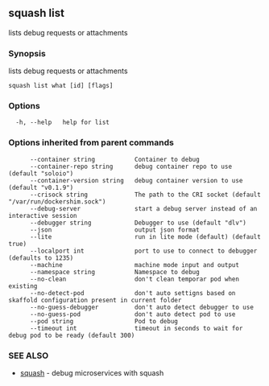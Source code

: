 ## squash list

lists debug requests or attachments

### Synopsis

lists debug requests or attachments

```
squash list what [id] [flags]
```

### Options

```
  -h, --help   help for list
```

### Options inherited from parent commands

```
      --container string           Container to debug
      --container-repo string      debug container repo to use (default "soloio")
      --container-version string   debug container version to use (default "v0.1.9")
      --crisock string             The path to the CRI socket (default "/var/run/dockershim.sock")
      --debug-server               start a debug server instead of an interactive session
      --debugger string            Debugger to use (default "dlv")
      --json                       output json format
      --lite                       run in lite mode (default) (default true)
      --localport int              port to use to connect to debugger (defaults to 1235)
      --machine                    machine mode input and output
      --namespace string           Namespace to debug
      --no-clean                   don't clean temporar pod when existing
      --no-detect-pod              don't auto settigns based on skaffold configuration present in current folder
      --no-guess-debugger          don't auto detect debugger to use
      --no-guess-pod               don't auto detect pod to use
      --pod string                 Pod to debug
      --timeout int                timeout in seconds to wait for debug pod to be ready (default 300)
```

### SEE ALSO

* [squash](squash.md)	 - debug microservices with squash

